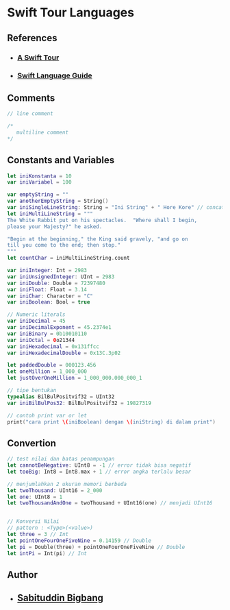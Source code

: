 # Swift Tour Languages

## References
- ### [A Swift Tour](https://docs.swift.org/swift-book/GuidedTour/GuidedTour.html)
- ### [Swift Language Guide](https://docs.swift.org/swift-book/LanguageGuide/TheBasics.html)

## Comments
```swift
// line comment

/*
   multiline comment
*/
```

## Constants and Variables

```swift
let iniKonstanta = 10
var iniVariabel = 100

var emptyString = ""
var anotherEmptyString = String() 
var iniSingleLineString: String = "Ini String" + " Hore Kore" // concat
let iniMultiLineString = """
The White Rabbit put on his spectacles.  "Where shall I begin,
please your Majesty?" he asked.

"Begin at the beginning," the King said gravely, "and go on
till you come to the end; then stop."
"""
let countChar = iniMultiLineString.count

var iniInteger: Int = 2983
var iniUnsignedInteger: UInt = 2983
var iniDouble: Double = 72397480
var iniFloat: Float = 3.14
var iniChar: Character = "C"
var iniBoolean: Bool = true

// Numeric literals
var iniDecimal = 45
var iniDecimalExponent = 45.2374e1
var iniBinary = 0b10010110
var iniOctal = 0o21344
var iniHexadecimal = 0x131ffcc
var iniHexadecimalDouble = 0x13C.3p02

let paddedDouble = 000123.456
let oneMillion = 1_000_000
let justOverOneMillion = 1_000_000.000_000_1

// tipe bentukan
typealias BilBulPositvif32 = UInt32
var iniBilBulPos32: BilBulPositvif32 = 19827319

// contoh print var or let
print("cara print \(iniBoolean) dengan \(iniString) di dalam print")
```

## Convertion

```swift
// test nilai dan batas penampungan
let cannotBeNegative: UInt8 = -1 // error tidak bisa negatif
let tooBig: Int8 = Int8.max + 1 // error angka terlalu besar

// menjumlahkan 2 ukuran memori berbeda
let twoThousand: UInt16 = 2_000
let one: UInt8 = 1
let twoThousandAndOne = twoThousand + UInt16(one) // menjadi UInt16


// Konversi Nilai 
// pattern : <Type>(<value>)
let three = 3 // Int
let pointOneFourOneFiveNine = 0.14159 // Double
let pi = Double(three) + pointOneFourOneFiveNine // Double
let intPi = Int(pi) // Int

```



## Author
- ## [Sabituddin Bigbang](https://www.instagram.com/sabituddin_bigbang)
